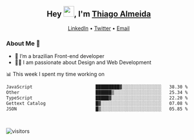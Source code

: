 

<h2 align="center">Hey <img src="https://github.com/TheDudeThatCode/TheDudeThatCode/blob/master/Assets/Hi.gif" width="29">, I'm <a href="https://www.linkedin.com/in/thiago-almeida-69785569/">Thiago Almeida</a></h2>
<p align="center">
  <a href="https://www.linkedin.com/in/thiago-almeida-69785569/">LinkedIn</a> •
  <a href="https://twitter.com/thiagoloal">Twitter</a> •
  <a href="mailto:thiagoloal@gmail.com">Email</a>
</p>

### About Me 🚀
- 🌱  I’m a brazilian Front-end developer</br>
- 👨‍💻  I am passionate about Design and Web Development</br>

<!-- ![Thiago Almeida github stats](https://github-readme-stats.vercel.app/api?username=thiagoloal&show_icons=true&hide_border=true)&nbsp;&nbsp; -->

📊 This week I spent my time working on
<!--START_SECTION:waka-->

```txt
JavaScript                        █████████▓░░░░░░░░░░░░░░░   38.30 %
Other                             ██████▒░░░░░░░░░░░░░░░░░░   25.34 %
TypeScript                        █████▓░░░░░░░░░░░░░░░░░░░   22.20 %
Gettext Catalog                   █▓░░░░░░░░░░░░░░░░░░░░░░░   07.08 %
JSON                              █▒░░░░░░░░░░░░░░░░░░░░░░░   05.85 %
```

<!--END_SECTION:waka-->

<br />

![visitors](https://visitor-badge.laobi.icu/badge?page_id=thiagoloal.thiagoloal)
